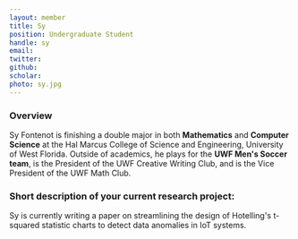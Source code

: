 ```yaml
---
layout: member
title: Sy 
position: Undergraduate Student
handle: sy
email: 
twitter:
github:
scholar: 
photo: sy.jpg
---
```


### Overview

Sy Fontenot is finishing a double major in both **Mathematics** and **Computer** **Science** at the Hal Marcus College of Science and Engineering, University of West Florida. 
Outside of academics, he plays for the **UWF Men's Soccer team**, is the President of the UWF Creative Writing Club, and is the Vice President of the UWF Math Club.

### Short description of your current research project:

Sy is currently writing a paper on streamlining the design of Hotelling's t-squared statistic charts to detect data anomalies in IoT systems.
